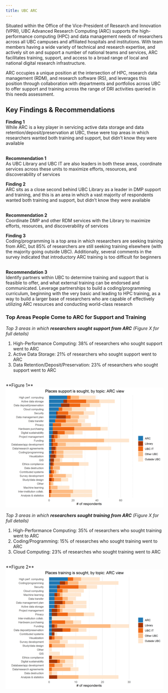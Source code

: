 ```yaml
---
title: UBC ARC
---
```


Situated within the Office of the Vice-President of Research and Innovation (VPRI), UBC Advanced Research Computing (ARC) supports the high-performance computing (HPC) and data management needs of researchers across all UBC campuses and affiliated hospitals and institutions.  With team members having a wide variety of technical and research expertise, and actively sit on and support a number of national teams and services, ARC facilitates training, support, and access to a broad range of local and national digital research infrastructure.

ARC occupies a unique position at the intersection of HPC, research data management (RDM), and research software (RS), and leverages this position through collaboration with departments and portfolios across UBC to offer support and training across the range of DRI activities queried in this needs assessment.      

## Key Findings & Recommendations

<div class="recommendation">
  <b>Finding 1</b> 
  <br>
While ARC is a key player in servicing active data storage and data retention/deposit/preservation at UBC, these were top areas in which researchers wanted both training and support, but didn’t know they were available
 
 <br>
 <br>

 <b>Recommendation 1</b>
 <br>
As UBC Library and UBC IT are also leaders in both these areas, coordinate services across these units to maximize efforts, resources, and discoverability of services
</div> 
 
<div class="recommendation">
  <b>Finding 2</b> 
  <br>
ARC sits as a close second behind UBC Library as a leader in DMP support and training, and this is an area in which a vast majority of respondents wanted both training and support, but didn’t know they were available
 
 <br>
 <br>

  <b>Recommendation 2</b> 
  <br>
 Coordinate DMP and other RDM services with the Library to maximize efforts, resources, and discoverability of services
</div>

<div class="recommendation">
  <b>Finding 3</b> 
  <br>
Coding/programming is a top area in which researchers are seeking training from ARC, but 85% of researchers are still seeking training elsewhere (with the majority going outside UBC).  Additionally, several comments in the survey indicated that introductory ARC training is too difficult for beginners
 
 <br>
 <br>

 <b>Recommendation 3</b>
  <br>
Identify partners within UBC to determine training and support that is feasible to offer, and what external training can be endorsed and communicated.  Leverage partnerships to build a coding/programming curriculum, beginning with the very basic and leading to HPC training, as a way to build a larger base of researchers who are capable of effectively utilizing ARC resources and conducting world-class research 
</div>




### Top Areas People Come to ARC for Support and Training


_Top 3 areas in which **researchers sought support from ARC** (Figure X for full details)_

1. High-Performance Computing: 38% of researchers who sought support went to ARC
2. Active Data Storage: 21% of researchers who sought support went to ARC
3. Data Retention/Deposit/Preservation: 23% of researchers who sought support went to ARC

<br/>
**Figure 1**

<img class="graph" alt="Places support is sought" src="graphs/ARC_support_where.png">


_Top 3 areas in which **researchers sought training from ARC** (Figure X for full details)_

1. High-Performance Computing: 35% of researchers who sought training went to ARC
2. Coding/Programming:  15% of researches who sought training went to ARC
3. Cloud Computing:  23% of researches who sought training went to ARC

<br/>
**Figure 2**

<img class="graph" alt="Places training is sought" src="graphs/ARC_training_where.png">

